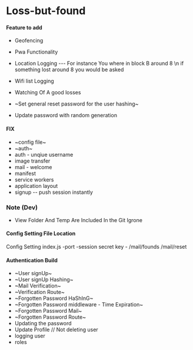 # Loss-but-found


#### Feature to add 
* Geofencing 
* Pwa Functionality 
* Location Logging --- For instance You where in block B around 8 \n if something lost around 8  you would be asked 

* Wifi list Logging 
* Watching Of A good losses
* ~Set general reset password for the user hashing~ 
* Update password with random generation 


#### FIX 
* ~config file~
* ~auth~
* auth - unqiue username
* image transfer
* mail - welcome
* manifest 
* service workers
* application layout 
* signup -- push session instantly

### Note (Dev)
* View Folder And Temp Are Included In the Git Igrone


#### Config Setting File Location
Config Setting 
index.js -port -session secret key - 
/mail/founds
/mail/reset


#### Authentication Build
* ~User signUp~
* ~User signUp Hashing~
* ~Mail Verification~
* ~Verification Route~
* ~Forgotten Password HaShInG~ 
* ~Forgotten Password middleware - Time Expiration~
* ~Forgotten Password Mail~
* ~Forgotten Password Route~ 
* Updating the password
* Update Profile // Not deleting user 
* logging user 
* roles
